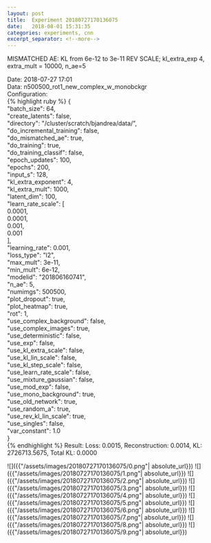 ```yaml
---
layout: post
title:  Experiment 20180727170136075
date:   2018-08-01 15:31:35
categories: experiments, cnn
excerpt_separator: <!--more-->
---
```

MISMATCHED AE: KL from 6e-12 to 3e-11 REV SCALE; kl_extra_exp 4, extra_mult = 10000, n_ae=5  

 <!--more-->
Date: 2018-07-27 17:01  
Data: n500500_rot1_new_complex_w_monobckgr  
Configuration:   
{% highlight ruby %}
{  
    "batch_size": 64,   
    "create_latents": false,   
    "directory": "/cluster/scratch/bjandrea/data/",   
    "do_incremental_training": false,   
    "do_mismatched_ae": true,   
    "do_training": true,   
    "do_training_classif": false,   
    "epoch_updates": 100,   
    "epochs": 200,   
    "input_s": 128,   
    "kl_extra_exponent": 4,   
    "kl_extra_mult": 1000,   
    "latent_dim": 100,   
    "learn_rate_scale": [  
        0.0001,   
        0.0001,   
        0.001,   
        0.001  
    ],   
    "learning_rate": 0.001,   
    "loss_type": "l2",   
    "max_mult": 3e-11,   
    "min_mult": 6e-12,   
    "modelid": "201806160741",   
    "n_ae": 5,   
    "numimgs": 500500,   
    "plot_dropout": true,   
    "plot_heatmap": true,   
    "rot": 1,   
    "use_complex_background": false,   
    "use_complex_images": true,   
    "use_deterministic": false,   
    "use_exp": false,   
    "use_kl_extra_scale": false,   
    "use_kl_lin_scale": false,   
    "use_kl_step_scale": false,   
    "use_learn_rate_scale": false,   
    "use_mixture_gaussian": false,   
    "use_mod_exp": false,   
    "use_mono_background": true,   
    "use_old_network": true,   
    "use_random_a": true,   
    "use_rev_kl_lin_scale": true,   
    "use_singles": false,   
    "var_constant": 1.0  
}  
{% endhighlight %}
Result: Loss: 0.0015, Reconstruction: 0.0014, KL: 2726713.5675, Total KL: 0.0000  

![]({{"/assets/images/20180727170136075/0.png"| absolute_url}})
![]({{"/assets/images/20180727170136075/1.png"| absolute_url}})
![]({{"/assets/images/20180727170136075/2.png"| absolute_url}})
![]({{"/assets/images/20180727170136075/3.png"| absolute_url}})
![]({{"/assets/images/20180727170136075/4.png"| absolute_url}})
![]({{"/assets/images/20180727170136075/5.png"| absolute_url}})
![]({{"/assets/images/20180727170136075/6.png"| absolute_url}})
![]({{"/assets/images/20180727170136075/7.png"| absolute_url}})
![]({{"/assets/images/20180727170136075/8.png"| absolute_url}})
![]({{"/assets/images/20180727170136075/9.png"| absolute_url}})
